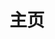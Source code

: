 ---
home: true
layout: BlogHome
icon: home-fill
title: 主页
bgImage: https://s2.loli.net/2023/03/04/3Aa4sonmRVTfxtZ.png
heroText: 𝓜𝓲𝓸𝓶𝓲𝓸𝓻𝓪
heroFullScreen: true
tagline: 転がる岩、君に朝が降る
projects:
  - icon: project
    name: user-center
    desc: Gin+Gorm+Redis+MySQL的用户管理系统的后端，前端由vite+vue3构建
    link: https://github.com/miomiora/user-center


footer: miomiora的小窝
---